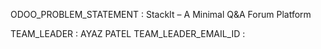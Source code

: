 ODOO_PROBLEM_STATEMENT : StackIt – A Minimal Q&A Forum Platform

TEAM_LEADER : AYAZ PATEL
TEAM_LEADER_EMAIL_ID : 